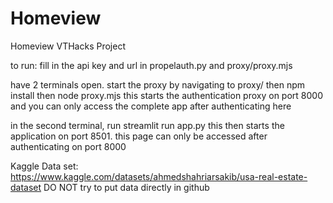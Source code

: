 # Homeview
Homeview VTHacks Project

to run:
fill in the api key and url in propelauth.py and proxy/proxy.mjs

have 2 terminals open. start the proxy by navigating to proxy/
then npm install
then node proxy.mjs
this starts the authentication proxy on port 8000 and you can only access the complete app after authenticating here

in the second terminal, run streamlit run app.py
this then starts the application on port 8501.
this page can only be accessed after authenticating on port 8000

Kaggle Data set: https://www.kaggle.com/datasets/ahmedshahriarsakib/usa-real-estate-dataset
DO NOT try to put data directly in github
